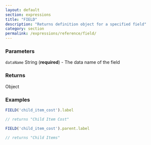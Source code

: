 ```yaml
---
layout: default
section: expressions
title: "FIELD"
description: "Returns definition object for a specified field"
category: section
permalink: /expressions/reference/field/
---
```


### Parameters

`dataName` String (__required__) - The data name of the field

### Returns

Object

### Examples

```js
FIELD('child_item_cost').label

// returns "Child Item Cost"
```


```js
FIELD('child_item_cost').parent.label

// returns "Child Items"
```